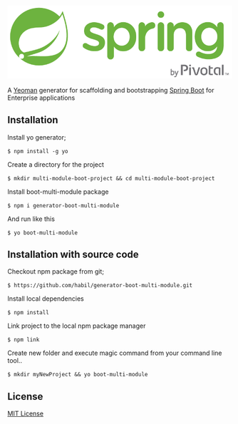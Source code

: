 ![logo](logo/logo.png?raw=true) 

A [Yeoman](http://yeoman.io) generator for scaffolding and bootstrapping [Spring Boot](http://projects.spring.io/spring-boot/) for Enterprise applications


##  Installation

Install yo generator;

```
$ npm install -g yo
```

Create a directory for the project

```
$ mkdir multi-module-boot-project && cd multi-module-boot-project
```

Install boot-multi-module package

```
$ npm i generator-boot-multi-module
```
And run like this

```
$ yo boot-multi-module
```
##  Installation with source code

Checkout npm package from git;
```
$ https://github.com/habil/generator-boot-multi-module.git
```
Install local dependencies
```
$ npm install
```
Link project to the local npm package manager
```
$ npm link
```

Create new folder and execute magic command from your command line tool..

```
$ mkdir myNewProject && yo boot-multi-module
```

## License

[MIT License](http://en.wikipedia.org/wiki/MIT_License)

